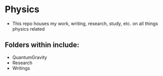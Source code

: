 # Physics
- This repo houses my work, writing, research, study, etc. on all things physics related


## Folders within include:

- QuantumGravity
- Research
- Writings
